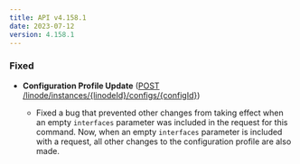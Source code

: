 ```yaml
---
title: API v4.158.1
date: 2023-07-12
version: 4.158.1
---
```


### Fixed

- **Configuration Profile Update** ([POST /linode/instances/{linodeId}/configs/{configId}](/docs/api/linode-instances/configuration-profile-update/))

  - Fixed a bug that prevented other changes from taking effect when an empty `interfaces` parameter was included in the request for this command. Now, when an empty `interfaces` parameter is included with a request, all other changes to the configuration profile are also made.
